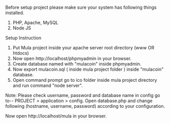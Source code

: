 Before setup project please make sure your system has following things installed.

1. PHP, Apache, MySQL
2. Node JS

Setup Instruction

1. Put Mula project inside your apache server root directory (www OR htdocs)
2. Now open http://localhost/phpmyadmin in your browser.
3. Create database named with "mulacoin" inside phpmyadmin.
4. Now export mulacoin.sql ( inside mula project folder ) inside "mulacoin" database.
5. Open command prompt go to ico folder inside mula project directory and run command "node server".

Note: 
Please check username, password and database name in config go to--
PROJECT > application > config.
Open database.php and change following (hostname, username, password) according to your configuration.

Now open http://localhost/mula in your browser.
